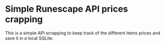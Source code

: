 # Simple Runescape API prices crapping

This is a simple API scrapping to keep track of the different items prices and save it in a local SQLite.